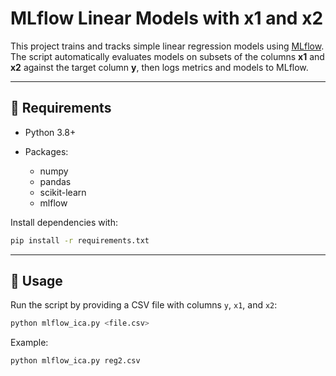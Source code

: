 # MLflow Linear Models with x1 and x2

This project trains and tracks simple linear regression models using [MLflow](https://mlflow.org/).
The script automatically evaluates models on subsets of the columns **x1** and **x2** against the target column **y**, then logs metrics and models to MLflow.

---

## 📂 Requirements

* Python 3.8+
* Packages:

  * numpy
  * pandas
  * scikit-learn
  * mlflow

Install dependencies with:

```bash
pip install -r requirements.txt
```

---

## 🚀 Usage

Run the script by providing a CSV file with columns `y`, `x1`, and `x2`:

```bash
python mlflow_ica.py <file.csv>
```

Example:

```bash
python mlflow_ica.py reg2.csv
```
